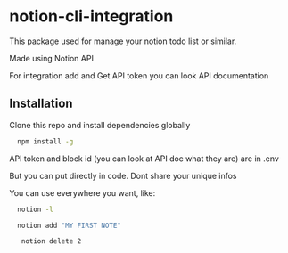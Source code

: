 
# notion-cli-integration

This package used for manage your notion todo list or similar.

Made using Notion API

For integration add and Get API token you can look API documentation


## Installation

Clone this repo and install dependencies globally

```bash
  npm install -g
```

API token and block id (you can look at API doc what they are)
are in .env

But you can put directly in code. 
Dont share your unique infos

You can use everywhere you want, like:
```bash
  notion -l
```
```bash
  notion add "MY FIRST NOTE"
```
```bash
   notion delete 2
```
